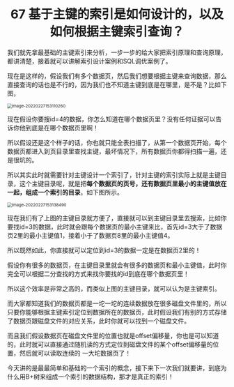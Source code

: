 <h1 align="center">67 基于主键的索引是如何设计的，以及如何根据主键索引查询？</h1>



我们就先拿最基础的主键索引来分析，一步一步的给大家把索引原理和查询原理，都讲清楚，接着就可以讲解索引设计案例和SQL调优案例了。

现在是这样的，假设我们有多个数据页，然后我们想要根据主键来查询数据，那么直接查询的话也是不行的，因为我们也不知道主键到底是在哪里，是不是？比如下图，

<img src="https://studyimages.oss-cn-beijing.aliyuncs.com/img/mysql/64-108/image-20220227153110260.png" alt="image-20220227153110260" style="zoom:67%;" />

现在假设你要搜id=4的数据，你怎么知道在哪个数据页里？没有任何证据可以告诉你他到底是在哪个数据页里啊！

所以假设还是这个样子的话，你也就只能全表扫描了，从第一个数据页开始，每个数据页都进入到页目录里查找主键，最坏情况下，所有数据页你都得扫描一遍，还是很坑的。

所以其实此时就需要针对主键设计一个索引了，针对主键的索引实际上就是主键目录，这个主键目录呢，就是把**每个数据页的页号，还有数据页里最小的主键值放在一起，组成一个索引的目录**，如下图所示。

<img src="https://studyimages.oss-cn-beijing.aliyuncs.com/img/mysql/64-108/image-20220227153138490.png" alt="image-20220227153138490" style="zoom:67%;" />

现在我们有了上图的主键目录就方便了，直接就可以到主键目录里去搜索，比如你要找id=3的数据，此时就会跟每个数据页的最小主键来比，首先id=3大于了数据页2里的最小主键值1，接着小于了数据页8里的最小主键值4。

所以既然如此，你直接就可以定位到id=3的数据一定是在数据页2里的！

假设你有很多的数据页，在主键目录里就会有很多的数据页和最小主键值，此时你完全可以根据二分查找的方式来找你要找的id到底在哪个数据页里！

所以这个效率是非常之高的，而类似上图的主键目录，就可以认为是主键索引。

而大家都知道我们的数据页都是一坨一坨的连续数据放在很多磁盘文件里的，所以只要你能够根据主键索引定位到数据所在的数据页，此时假设我们有别的方式存储了数据页跟磁盘文件的对应关系，此时你就可以找到一个磁盘文件。

而且我们假设数据页在磁盘文件里的位置也就是offset偏移量，你也是可以知道的，此时就可以直接通过随机读的方式定位到磁盘文件的某个offset偏移量的位置，然后就可以读取连续的 一大坨数据页了！

今天讲的是最最简单和基础的一个索引的概念，接下来下一次我们就要讲，到底为什么用B+树来组成一个索引的数据结构，那才是真正的索引！

